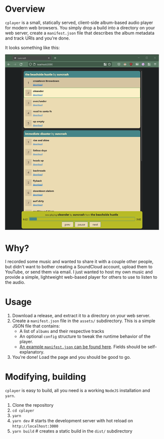 # Overview

`cplayer` is a small, statically served, client-side album-based audio player for modern web browsers. You simply drop a build into a directory on your web server, create a `manifest.json` file that describes the album metadata and track URIs and you're done.

It looks something like this:

![cplayer screenshot](/doc/img/screenshot.png)

# Why?

I recorded some music and wanted to share it with a couple other people, but didn't want to bother creating a SoundCloud account, upload them to YouTube, or send them via email. I just wanted to host my own music and provide a simple, lightweight web-based player for others to use to listen to the audio.

# Usage

1. Download a release, and extract it to a directory on your web server.
2. Create a `manifest.json` file in the `assets/` subdirectory. This is a simple JSON file that contains:
   - A list of `albums` and their respective tracks
   - An optional `config` structure to tweak the runtime behavior of the player.
   - [An example `manifest.json` can be found here](src/assets/manifest-example.json). Fields should be self-explanatory.
3. You're done! Load the page and you should be good to go.

# Modifying, building

`cplayer` is easy to build, all you need is a working `NodeJS` installation and `yarn`.

1. Clone the repository
2. `cd cplayer`
3. `yarn`
4. `yarn dev` # starts the development server with hot reload on `http://localhost:3000`
5. `yarn build` # creates a static build in the `dist/` subdirectory
